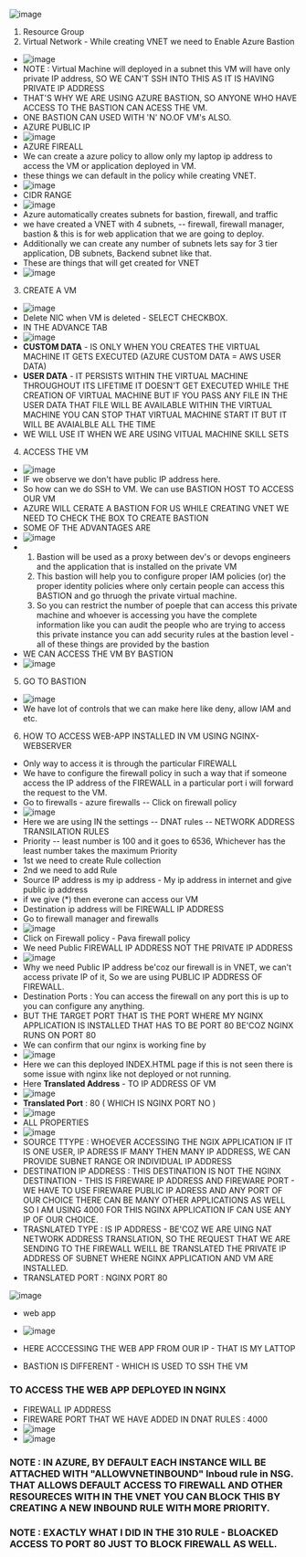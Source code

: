 ![image](https://github.com/pavankumar0077/Azure-zero-to-hero/assets/40380941/eb1b94bf-0bcc-437b-9aa1-37236af75a98)

1. Resource Group
2. Virtual Network - While creating VNET we need to Enable Azure Bastion
- ![image](https://github.com/pavankumar0077/Azure-zero-to-hero/assets/40380941/80eff5a2-2d3a-4561-a87c-834a323293fa)
- NOTE : Virtual Machine will deployed in a subnet this VM will have only private IP address, SO WE CAN'T SSH INTO THIS AS IT IS HAVING PRIVATE IP ADDRESS
- THAT'S WHY WE ARE USING AZURE BASTION, SO ANYONE WHO HAVE ACCESS TO THE BASTION CAN ACESS THE VM.
- ONE BASTION CAN USED WITH 'N' NO.OF VM's ALSO.
- AZURE PUBLIC IP
- ![image](https://github.com/pavankumar0077/Azure-zero-to-hero/assets/40380941/4e8ba6cd-2735-49c6-8f69-8aad94f6e959)
- AZURE FIREALL
- We can create a azure policy to allow only my laptop ip address to access the VM or application deployed in VM.
- these things we can default in the policy while creating VNET.
- ![image](https://github.com/pavankumar0077/Azure-zero-to-hero/assets/40380941/4d91adac-e284-452b-8ae7-febba64382ac)
- CIDR RANGE
- ![image](https://github.com/pavankumar0077/Azure-zero-to-hero/assets/40380941/59212495-4f97-49d6-8d35-f85540611221)
- Azure automatically creates subnets for bastion, firewall, and traffic
- we have created a VNET with 4 subnets, -- firewall, firewall manager, bastion & this is for web application that we are going to deploy.
- Additionally we can create any number of subnets lets say for 3 tier application, DB subnets, Backend subnet like that.
- These are things that will get created for VNET
- ![image](https://github.com/pavankumar0077/Azure-zero-to-hero/assets/40380941/7dd8fdd8-c410-4c62-aa2b-8b3a0ae05cb0)

3. CREATE A VM
- ![image](https://github.com/pavankumar0077/Azure-zero-to-hero/assets/40380941/e7964e8a-44ad-4692-a0bd-c9d3971f2275)
- Delete NIC when VM is deleted  - SELECT CHECKBOX.
- IN THE ADVANCE TAB
- ![image](https://github.com/pavankumar0077/Azure-zero-to-hero/assets/40380941/29814659-5513-4dc5-9213-6678a1dcd4e6)
- **CUSTOM DATA** - IS ONLY WHEN YOU CREATES THE VIRTUAL MACHINE IT GETS EXECUTED (AZURE CUSTOM DATA = AWS USER DATA)
- **USER DATA** - IT PERSISTS WITHIN THE VIRTUAL MACHINE THROUGHOUT ITS LIFETIME IT DOESN'T GET EXECUTED WHILE THE CREATION OF VIRTUAL MACHINE BUT IF YOU PASS
ANY FILE IN THE USER DATA THAT FILE WILL BE AVAILABLE WITHIN THE VIRTUAL MACHINE YOU CAN STOP THAT VIRTUAL MACHINE START IT BUT IT WILL BE AVAIALBLE ALL THE TIME
- WE WILL USE IT WHEN WE ARE USING VITUAL MACHINE SKILL SETS 

4. ACCESS THE VM
- ![image](https://github.com/pavankumar0077/Azure-zero-to-hero/assets/40380941/67db638b-0bb4-4a03-98e6-cd72f504262f)
- IF we observe we don't have public IP address here.
- So how can we do SSH to VM. We can use BASTION HOST TO ACCESS OUR VM
- AZURE WILL CERATE A BASTION FOR US WHILE CREATING VNET WE NEED TO CHECK THE BOX TO CREATE BASTION
- SOME OF THE ADVANTAGES ARE
- ![image](https://github.com/pavankumar0077/Azure-zero-to-hero/assets/40380941/646b00d5-8da2-4bde-adcc-70994812df91)
- 1. Bastion will be used as a proxy between dev's or devops engineers and the application that is installed on the private VM
  2. This bastion will help you to configure proper IAM policies (or) the proper identity policies where only certain people can access this BASTION and
   go thruogh the private virtual machine.
  3. So you can restrict the number of  poeple that can access this private machine and whoever is accessing you have the complete information like you can audit
  the people who are trying to access this private instance you can add security rules at the bastion level - all of these things are provided by the bastion
- WE CAN ACCESS THE VM BY BASTION
- ![image](https://github.com/pavankumar0077/Azure-zero-to-hero/assets/40380941/88b017bd-1ff6-48bf-88f0-cda60b71716c)


5. GO TO BASTION
- ![image](https://github.com/pavankumar0077/Azure-zero-to-hero/assets/40380941/c4dba1da-d909-416f-a4ad-5d84f04ac761)
- We have lot of controls that we can make here like deny, allow IAM and etc.

6. HOW TO ACCESS WEB-APP INSTALLED IN VM USING NGINX-WEBSERVER
- Only way to access it is through the particular FIREWALL
- We have to configure the firewall policy in such a way that if someone access the IP address of the FIREWALL in a particular port i will forward the request
to the VM.
- Go to firewalls - azure firewalls -- Click on firewall policy
- ![image](https://github.com/pavankumar0077/Azure-zero-to-hero/assets/40380941/6ad10075-bde3-492e-b998-1fbfa68b06e2)
- Here we are using IN the settings -- DNAT rules -- NETWORK ADDRESS TRANSILATION RULES
- Priority -- least number is 100 and it goes to 6536, Whichever has the least number takes the maximum Priority
- 1st we need to create Rule collection
- 2nd we need to add Rule
- Source IP address is my ip address - My ip address in internet and give public ip address
- if we give (*) then everone can access our VM
- Destination ip address will be FIREWALL IP ADDRESS
- Go to firewall manager and firewalls
- ![image](https://github.com/pavankumar0077/Azure-zero-to-hero/assets/40380941/675bc28c-74e1-4045-864f-6d4d86496548)
- Click on Firewall policy - Pava firewall policy
- We need Public FIREWALL IP ADDRESS NOT THE PRIVATE IP ADDRESS
- ![image](https://github.com/pavankumar0077/Azure-zero-to-hero/assets/40380941/01c0d152-2775-40aa-91ef-9e3181588a79)
- Why we need Public IP address be'coz our firewall is in VNET, we can't access private IP of it, So we are using PUBLIC IP ADDRESS OF FIREWALL.
- Destination Ports : You can access the firewall on any port this is up to you can configure any anything.
- BUT THE TARGET PORT THAT IS THE PORT WHERE MY NGINX APPLICATION IS INSTALLED THAT HAS TO BE PORT 80 BE'COZ NGINX RUNS ON PORT 80
- We can confirm that our nginx is working fine by
- ![image](https://github.com/pavankumar0077/Azure-zero-to-hero/assets/40380941/f1128c0e-a0d3-4303-a542-22353033a7aa)
- Here we can this deployed INDEX.HTML page if this is not seen there is some issue with nginx like not deployed or not running.
- Here **Translated Address** - TO IP ADDRESS OF VM
- ![image](https://github.com/pavankumar0077/Azure-zero-to-hero/assets/40380941/4eb06c14-fa1f-4440-9f67-fdc0bd5211d6)
- **Translated Port** : 80 ( WHICH IS NGINX PORT NO )
- ![image](https://github.com/pavankumar0077/Azure-zero-to-hero/assets/40380941/ebaae570-f62c-4552-8925-5b0b96663280)
- ALL PROPERTIES
- ![image](https://github.com/pavankumar0077/Azure-zero-to-hero/assets/40380941/3ba1dbf8-70a9-4b4f-a621-742c340a9977)
- SOURCE TTYPE : WHOEVER ACCESSING THE NGIX APPLICATION IF IT IS ONE USER, IP ADRESS IF MANY THEN MANY IP ADDRESS, WE CAN PROVIDE SUBNET RANGE OR INDIVIDUAL IP ADDRESS
- DESTINATION IP ADDRESS : THIS DESTINATION IS NOT THE NGINX DESTINATION - THIS IS FIREWARE IP ADDRESS AND FIREWARE PORT - WE HAVE TO USE FIREWARE PUBLIC IP ADRESS AND ANY PORT OF OUR CHOICE
THERE CAN BE MANY OTHER APPLICATIONS AS WELL SO I AM USING 4000 FOR THIS NGINX APPLICATION IF CAN USE ANY IP OF OUR CHOICE.
- TRASNLATED TYPE : IS IP ADDRESS - BE'COZ WE ARE UING NAT NETWORK ADDRESS TRANSLATION, SO THE REQUEST THAT WE ARE SENDING TO THE FIREWALL WEILL BE TRANSLATED
THE PRIVATE IP ADDRESS OF SUBNET WHERE NGINX APPLICATION AND VM ARE INSTALLED.
- TRANSLATED PORT : NGINX PORT 80


![image](https://github.com/pavankumar0077/Azure-zero-to-hero/assets/40380941/da5578f5-ed25-4291-9d67-a276851d0c08)

- web app
- ![image](https://github.com/pavankumar0077/Azure-zero-to-hero/assets/40380941/678f5b71-aea6-4d9e-884e-a7c26a629b63)

- HERE ACCCESSING THE WEB APP FROM OUR IP - THAT IS MY LATTOP
- BASTION IS DIFFERENT - WHICH IS USED TO SSH THE VM

### TO ACCESS THE WEB APP DEPLOYED IN NGINX 
- FIREWALL IP ADDRESS
- FIREWARE PORT THAT WE HAVE ADDED IN DNAT RULES : 4000
- ![image](https://github.com/pavankumar0077/Azure-zero-to-hero/assets/40380941/7ca388ab-9f90-48a9-a2d4-066c0d5251fc)
- ![image](https://github.com/pavankumar0077/Azure-zero-to-hero/assets/40380941/acaf215d-9058-48f5-b0f6-6d1f2e66c2ba)


### NOTE : IN AZURE, BY DEFAULT EACH INSTANCE WILL BE ATTACHED WITH "ALLOWVNETINBOUND" Inboud rule in NSG. THAT ALLOWS DEFAULT ACCESS TO FIREWALL AND OTHER RESOURECES WITH IN THE VNET YOU CAN BLOCK THIS BY  CREATING A NEW INBOUND RULE WITH MORE PRIORITY.
### NOTE : EXACTLY WHAT I DID IN THE 310 RULE - BLOACKED ACCESS TO PORT 80 JUST TO BLOCK FIREWALL AS WELL.


